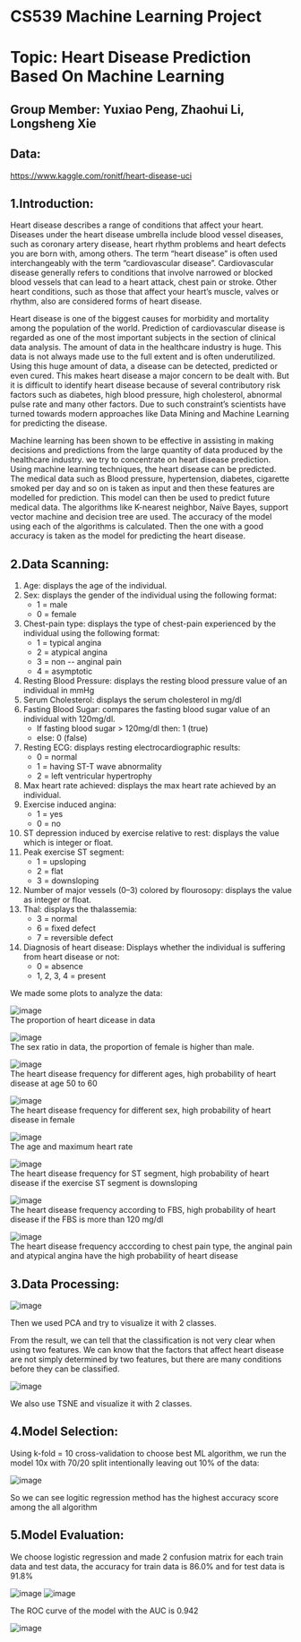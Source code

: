 CS539 Machine Learning Project
===
Topic: Heart Disease Prediction Based On Machine Learning
===

Group Member: Yuxiao Peng, Zhaohui Li, Longsheng Xie
---
Data:
---
https://www.kaggle.com/ronitf/heart-disease-uci


1.Introduction:
---
Heart disease describes a range of conditions that affect your heart. Diseases under the heart disease umbrella include blood vessel diseases, such as coronary artery disease, heart rhythm problems and heart defects you are born with, among others. The term “heart disease” is often used interchangeably with the term “cardiovascular disease”. Cardiovascular disease generally refers to conditions that involve narrowed or blocked blood vessels that can lead to a heart attack, chest pain or stroke. Other heart conditions, such as those that affect your heart’s muscle, valves or rhythm, also are considered forms of heart disease.

Heart disease is one of the biggest causes for morbidity and mortality among the population of the world. Prediction of cardiovascular disease is regarded as one of the most important subjects in the section of clinical data analysis. The amount of data in the healthcare industry is huge. This data is not always made use to the full extent and is often underutilized. Using this huge amount of data, a disease can be detected, predicted or even cured. This makes heart disease a major concern to be dealt with. But it is difficult to identify heart disease because of several contributory risk factors such as diabetes, high blood pressure, high cholesterol, abnormal pulse rate and many other factors. Due to such constraint’s scientists have turned towards modern approaches like Data Mining and Machine Learning for predicting the disease.

Machine learning has been shown to be effective in assisting in making decisions and predictions from the large quantity of data produced by the healthcare industry. we try to concentrate on heart disease prediction. Using machine learning techniques, the heart disease can be predicted. The medical data such as Blood pressure, hypertension, diabetes, cigarette smoked per day and so on is taken as input and then these features are modelled for prediction. This model can then be used to predict future medical data. The algorithms like K-nearest neighbor, Naïve Bayes, support vector machine and decision tree are used. The accuracy of the model using each of the algorithms is calculated. Then the one with a good accuracy is taken as the model for predicting the heart disease.

2.Data Scanning:
---
1. Age: displays the age of the individual.
2. Sex: displays the gender of the individual using the following format:
    * 1 = male
    * 0 = female
3. Chest-pain type: displays the type of chest-pain experienced by the individual using the following format:
    * 1 = typical angina
    * 2 = atypical angina
    * 3 = non -- anginal pain
    * 4 = asymptotic
4. Resting Blood Pressure: displays the resting blood pressure value of an individual in mmHg
5. Serum Cholesterol: displays the serum cholesterol in mg/dl
6. Fasting Blood Sugar: compares the fasting blood sugar value of an individual with 120mg/dl.
    * If fasting blood sugar > 120mg/dl then: 1 (true)
    * else: 0 (false)
7. Resting ECG: displays resting electrocardiographic results:
    * 0 = normal
    * 1 = having ST-T wave abnormality
    * 2 = left ventricular hypertrophy
8. Max heart rate achieved: displays the max heart rate achieved by an individual.
9. Exercise induced angina:
    * 1 = yes
    * 0 = no
10. ST depression induced by exercise relative to rest: displays the value which is integer or float.
11. Peak exercise ST segment:
    * 1 = upsloping
    * 2 = flat
    * 3 = downsloping
12. Number of major vessels (0–3) colored by flourosopy: displays the value as integer or float.
13. Thal: displays the thalassemia:
    * 3 = normal
    * 6 = fixed defect
    * 7 = reversible defect
14. Diagnosis of heart disease: Displays whether the individual is suffering from heart disease or not:
    * 0 = absence
    * 1, 2, 3, 4 = present

We made some plots to analyze the data:

![image](image/001.png)  
The proportion of heart dicease in data

![image](image/002.png)  
The sex ratio in data, the proportion of female is higher than male.

![image](image/003.png)  
The heart disease frequency for different ages, high probability of heart disease at age 50 to 60

![image](image/004.png)  
The heart disease frequency for different sex, high probability of heart disease in female

![image](image/005.png)  
The age and maximum heart rate

![image](image/006.png)  
The heart disease frequency for ST segment, high probability of heart disease if the exercise ST segment is downsloping

![image](image/007.png)  
The heart disease frequency according to FBS, high probability of heart disease if the FBS is more than 120 mg/dl

![image](image/008.png)  
The heart disease frequency acccording to chest pain type, the anginal pain and atypical angina have the high probability of heart disease

3.Data Processing:
---
![image](image/009.png)

Then we used PCA and try to visualize it with 2 classes.

From the result, we can tell that the classification is not very clear when using two features. We can know that the factors that affect heart disease are not simply determined by two features, but there are many conditions before they can be classified.

![image](image/010.png)

We also use TSNE and visualize it with 2 classes.

4.Model Selection:
---
Using k-fold = 10 cross-validation to choose best ML algorithm, we run the model 10x with 70/20 split intentionally leaving out 10% of the data:

![image](image/011.png)

So we can see logitic regression method has the highest accuracy score among the all algorithm

5.Model Evaluation:
---
We choose logistic regression and made 2 confusion matrix for each train data and test data, the accuracy for train data is 86.0% and for test data is 91.8%

![image](image/012.png)
![image](image/013.png)

The ROC curve of the model with the AUC is 0.942

![image](image/014.png)
